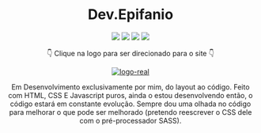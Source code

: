 <div align=center>

# Dev.Epifanio

 <img src="https://img.shields.io/badge/-HTML-orange?style=for-the-badge&logo=html5">
    <img src="https://img.shields.io/badge/-CSS-blue?style=for-the-badge&logo=css3">
    <img src="https://img.shields.io/badge/-JAVASCRIPT-yellow?style=for-the-badge&logo=javascript">
    <img src="https://img.shields.io/badge/-SASS-pink?style=for-the-badge&logo=sass">
 
 👇 Clique na logo para ser direcionado para o site 👇
 
 [![logo-real](https://user-images.githubusercontent.com/80923539/133706024-7db2efed-7fb0-46b3-ab7c-25f3d7f2c8dd.png)](https://nanepifanio.github.io/Dev.Epifanio/)

 
Em Desenvolvimento exclusivamente por mim, do layout ao código. Feito com HTML, CSS E Javascript puros, ainda o estou desenvolvendo então, o código estará em constante evolução. Sempre dou uma olhada no código para melhorar o que pode ser melhorado (pretendo reescrever o CSS dele com o pré-processador SASS). 

 </div>
